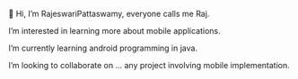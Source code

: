 
 👋 Hi, I’m RajeswariPattaswamy, everyone calls me Raj.
 
I’m interested in learning more about mobile applications.
  
I’m currently learning android programming in java.
  
I’m looking to collaborate on ... any project involving mobile implementation.
  
   

<!---
RajeswariPattaswamy/RajeswariPattaswamy is a ✨ special ✨ repository because its `README.md` (this file) appears on your GitHub profile.
You can click the Preview link to take a look at your changes.
--->
